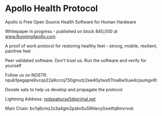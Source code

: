 # Apollo Health Protocol

Apollo is Free Open Source Health Software for Human Hardware

Whitepaper in progress - published on block 840,000 at www.RunningApollo.com

A proof of work protocol for restoring healthy feet - strong, mobile, resilient, painfree feet

Peer validated software. Don't trust us. Run the software and verify for yourself


Follow us on NOSTR: npub1pegapre6vcqs22a9ccrq730gmutz2ee40ytwslt7lna8w0uw4cjsumgv6t


Donate sats to help us develop and propagate the protocol

Lightning Address: redseahorse5@primal.net

Main Chain: bc1q6cmz2s3a4gm2pzkn5u59hlecy0xwtfq8mvrvxk
